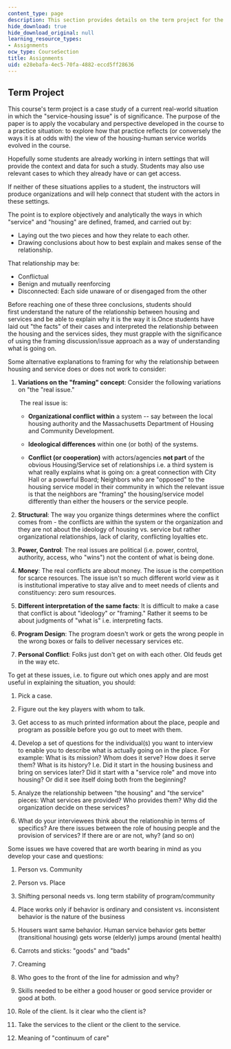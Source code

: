 ```yaml
---
content_type: page
description: This section provides details on the term project for the course.
hide_download: true
hide_download_original: null
learning_resource_types:
- Assignments
ocw_type: CourseSection
title: Assignments
uid: e28ebafa-4ec5-70fa-4882-eccd5ff28636
---
```


Term Project
------------

This course's term project is a case study of a current real-world situation in which the "service-housing issue" is of significance. The purpose of the paper is to apply the vocabulary and perspective developed in the course to a practice situation: to explore how that practice reflects (or conversely the ways it is at odds with) the view of the housing-human service worlds evolved in the course.

Hopefully some students are already working in intern settings that will provide the context and data for such a study. Students may also use relevant cases to which they already have or can get access.

If neither of these situations applies to a student, the instructors will produce organizations and will help connect that student with the actors in these settings.

The point is to explore objectively and analytically the ways in which "service" and "housing" are defined, framed, and carried out by:

*   Laying out the two pieces and how they relate to each other.
*   Drawing conclusions about how to best explain and makes sense of the relationship.

That relationship may be:

*   Conflictual
*   Benign and mutually reenforcing
*   Disconnected: Each side unaware of or disengaged from the other

Before reaching one of these three conclusions, students should first understand the nature of the relationship between housing and services and be able to explain why it is the way it is.Once students have laid out "the facts" of their cases and interpreted the relationship between the housing and the services sides, they must grapple with the significance of using the framing discussion/issue approach as a way of understanding what is going on.

Some alternative explanations to framing for why the relationship between housing and service does or does not work to consider:

1.  **Variations on the "framing" concept**: Consider the following variations on "the "real issue."  
      
     The real issue is:  
    *   **Organizational conflict within** a system -- say between the local housing authority and the Massachusetts Department of Housing and Community Development.  
        
    *   **Ideological differences** within one (or both) of the systems.  
        
    *   **Conflict (or cooperation)** with actors/agencies **not part** of the obvious Housing/Service set of relationships i.e. a third system is what really explains what is going on: a great connection with City Hall or a powerful Board; Neighbors who are "opposed" to the housing service model in their community in which the relevant issue is that the neighbors are "framing" the housing/service model differently than either the housers or the service people.  
        
2.  **Structural**: The way you organize things determines where the conflict comes from - the conflicts are within the system or the organization and they are not about the ideology of housing vs. service but rather organizational relationships, lack of clarity, conflicting loyalties etc.  
    
3.  **Power, Control**: The real issues are political (i.e. power, control, authority, access, who "wins") not the content of what is being done.  
    
4.  **Money**: The real conflicts are about money. The issue is the competition for scarce resources. The issue isn't so much different world view as it is institutional imperative to stay alive and to meet needs of clients and constituency: zero sum resources.  
    
5.  **Different interpretation of the same facts**: It is difficult to make a case that conflict is about "ideology" or "framing." Rather it seems to be about judgments of "what is" i.e. interpreting facts.  
    
6.  **Program Design**: The program doesn't work or gets the wrong people in the wrong boxes or fails to deliver necessary services etc.  
    
7.  **Personal Conflict**: Folks just don't get on with each other. Old feuds get in the way etc.

To get at these issues, i.e. to figure out which ones apply and are most useful in explaining the situation, you should:

1.  Pick a case.  
    
2.  Figure out the key players with whom to talk.  
    
3.  Get access to as much printed information about the place, people and program as possible before you go out to meet with them.  
    
4.  Develop a set of questions for the individual(s) you want to interview to enable you to describe what is actually going on in the place. For example: What is its mission? Whom does it serve? How does it serve them? What is its history? I.e. Did it start in the housing business and bring on services later? Did it start with a "service role" and move into housing? Or did it see itself doing both from the beginning?  
    
5.  Analyze the relationship between "the housing" and "the service" pieces: What services are provided? Who provides them? Why did the organization decide on these services?  
    
6.  What do your interviewees think about the relationship in terms of specifics? Are there issues between the role of housing people and the provision of services? If there are or are not, why? (and so on)

Some issues we have covered that are worth bearing in mind as you develop your case and questions:

1.  Person vs. Community  
    
2.  Person vs. Place  
    
3.  Shifting personal needs vs. long term stability of program/community  
    
4.  Place works only if behavior is ordinary and consistent vs. inconsistent behavior is the nature of the business  
    
5.  Housers want same behavior. Human service behavior gets better (transitional housing) gets worse (elderly) jumps around (mental health)  
    
6.  Carrots and sticks: "goods" and "bads"  
    
7.  Creaming  
    
8.  Who goes to the front of the line for admission and why?  
    
9.  Skills needed to be either a good houser or good service provider or good at both.  
    
10.  Role of the client. Is it clear who the client is?  
    
11.  Take the services to the client or the client to the service.  
    
12.  Meaning of "continuum of care"